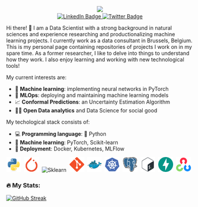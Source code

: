 <div id="header" align="center">
  <img src="https://media0.giphy.com/media/fwbzI2kV3Qrlpkh59e/giphy.gif" width="200"/>
</div>


<div id="badges"  align="center">
  <a href="https://www.linkedin.com/in/maksim-markov-a5739351/">
    <img src="https://img.shields.io/badge/LinkedIn-blue?style=for-the-badge&logo=linkedin&logoColor=white" alt="LinkedIn Badge"/>
  </a>
  <a href="https://twitter.com/MaksNikol">
    <img src="https://img.shields.io/badge/Twitter-blue?style=for-the-badge&logo=twitter&logoColor=white" alt="Twitter Badge"/>
  </a>
</div>

Hi there! 👋 I am a Data Scientist with a strong background in natural sciences and experience researching and productionalizing machine learning projects. I currently work as a data consultant in Brussels, Belgium. This is my personal page containing repositories of projects I work on in my spare time. As a former researcher, I like to delve into things to understand how they work. I also enjoy learning and working with new technological tools!  

My current interests are:

- 🤖 **Machine learning**: implementing neural networks in PyTorch
- 🐎 **MLOps**: deploying and maintaining machine learning models
- 📈 **Conformal Predictions**: an Uncertainty Estimation Algorithm
- 👨‍🔬 **Open Data analytics** and Data Science for social good 

My techological stack consists of:

- 💻 **Programming language**: 🐍 Python 
- 🤖 **Machine learning**: PyTorch, Scikit-learn 
- 🐎 **Deployment**: Docker, Kubernetes, MLFlow

<div>
<img src="https://github.com/devicons/devicon/blob/master/icons/python/python-original.svg" title="Python" alt="Python" width="40" height="40"/>&nbsp;
<img src="https://github.com/devicons/devicon/blob/master/icons/pytorch/pytorch-original.svg" title="Pytorch" alt="Pytorch" width="40" height="40"/>&nbsp;
<img src="https://upload.wikimedia.org/wikipedia/commons/0/05/Scikit_learn_logo_small.svg" title="Sklearn" alt="Sklearn" width="50" height="50"/>&nbsp;
<img src="https://github.com/devicons/devicon/blob/master/icons/git/git-original.svg" title="Git" alt="Git" width="40" height="40"/>&nbsp;
<img src="https://github.com/devicons/devicon/blob/master/icons/docker/docker-original.svg" title="" alt="" width="40" height="40"/>&nbsp;
<img src="https://github.com/devicons/devicon/blob/master/icons/kubernetes/kubernetes-plain.svg" title="" alt="" width="40" height="40"/>&nbsp;
<img src="https://github.com/devicons/devicon/blob/master/icons/postgresql/postgresql-original.svg" title="" alt="" width="40" height="40"/>&nbsp;
<img src="https://github.com/devicons/devicon/blob/master/icons/bash/bash-original.svg" title="Bash" alt="Bash" width="40" height="40"/>&nbsp;
<img src="https://github.com/devicons/devicon/blob/master/icons/fastapi/fastapi-original.svg" title="FastApi" alt="FastApi" width="40" height="40"/>&nbsp;
<img src="https://github.com/devicons/devicon/blob/master/icons/opencv/opencv-original.svg" title="" alt="" width="40" height="40"/>&nbsp;
</div>

### :fire: My Stats:

[![GitHub Streak](http://github-readme-streak-stats.herokuapp.com?user=maxmarkov&theme=tokyonight&hide_border=true&date_format=M%20j%5B%2C%20Y%5D)](https://git.io/streak-stats)

